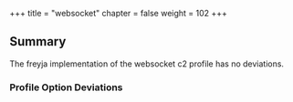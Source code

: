 +++
title = "websocket"
chapter = false
weight = 102
+++

## Summary
The freyja implementation of the websocket c2 profile has no deviations.

### Profile Option Deviations


